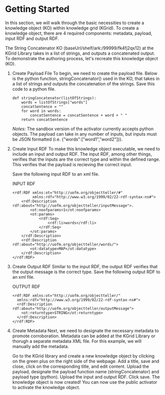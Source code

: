 # Getting Started

In this section, we will walk through the basic necessities to create a knowledge object (KO) within knowledge grid (KGrid). To create a knowledge object, there are 4 required components: metadata, payload, input RDF and output RDF. 

The String Concatenator KO (baseUrl/shelf/ark:/99999/fk4fj2qx12) at the KGrid Library takes in a list of strings, and outputs a concatenated output. To demonstrate the authoring process, let's recreate this knowledge object (KO).

1. Create Payload File
    To begin, we need to create the payload file. Below is the python function, stringConcatenator() used in the KO, that takes in a list of strings and outputs the concatenation of the strings. Save this code to a python file.
    ```
    def stringConcatenator(listOfStrings):
        words = listOfStrings["words"]
        concatSentence = ""
        for word in words:
            concatSentence = concatSentence + word + " "
        return concatSentence
    ```
    *Notes*: The sandbox version of the activator currently accepts python objects. The payload can take in any number of inputs, but inputs must be JSON formatted (i.e. {"words":["word1","word2"]}). 

2. Create Input RDF
    To make this knowledge object executable, we need to include an input and output RDF. The input RDF, among other things, verifies that the inputs are the correct type and within the defined range. This verifies that the payload is recieving the correct input.

    Save the following input RDF to an xml file.

    INPUT RDF

    ```
    <rdf:RDF xmlns:ot="http://uofm.org/objectteller/#"
             xmlns:rdf="http://www.w3.org/1999/02/22-rdf-syntax-ns#">
        <rdf:Description rdf:about="http://uofm.org/objectteller/inputMessage">.
            <ot:noofparams>1</ot:noofparams>
            <ot:params>
                <rdf:Seq>
                    <rdf:li>words</rdf:li>
                </rdf:Seq>
            </ot:params>
        </rdf:Description>
        <rdf:Description rdf:about="http://uofm.org/objectteller/words/">
            <ot:datatype>MAP</ot:datatype>
        </rdf:Description>
    </rdf:RDF>
    ```
3. Create Output RDF
    Similar to the input RDF, the output RDF verifies that the output message is the correct type. Save the following output RDF to an xml file.

    OUTPUT RDF

    ```
    <rdf:RDF xmlns:ot="http://uofm.org/objectteller/"
      xmlns:rdf="http://www.w3.org/1999/02/22-rdf-syntax-ns#">
      <rdf:Description rdf:about="http://uofm.org/objectteller/outputMessage">
        <ot:returntype>STRING</ot:returntype>
      </rdf:Description>
    </rdf:RDF>
    ```
4. Create Metadata
    Next, we need to designate the necessary metadata to promote corroboration. Metadata can be added at the KGrid Library or thorugh a separate metadata XML file. For this example, we will manually add the metadata.

    Go to the KGrid library and create a new knowledge object by clicking on the green plus on the right side of the webpage. Add a title, save and close, click on the corresponding title, and edit content. Upload the payload, designate the payload function name \(stringConcatenator\) and payload type \(python\). Upload the input and output RDF.
    Click save. The knowledge object is now created! You can now use the public activator to activate the knowledge object.

